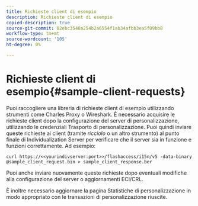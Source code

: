 ```yaml
---
title: Richieste client di esempio
description: Richieste client di esempio
copied-description: true
source-git-commit: 02ebc3548a254b2a6554f1ab34afbb3ea5f09bb8
workflow-type: tm+mt
source-wordcount: '105'
ht-degree: 0%

---
```


# Richieste client di esempio{#sample-client-requests}

Puoi raccogliere una libreria di richieste client di esempio utilizzando strumenti come Charles Proxy o Wireshark. È necessario acquisire le richieste client dopo la configurazione del server di personalizzazione, utilizzando le credenziali Trasporto di personalizzazione. Puoi quindi inviare queste richieste ai client (tramite *ricciolo* o un altro strumento) al punto finale di Individualization Server per verificare che il server sia in funzione e funzioni correttamente. Ad esempio:

```
curl https://<<yourindivserver:port>>/flashaccess/i15n/v5 -­data-binary  
@sample_client_request.bin > sample_client_response.ber
```

Puoi anche inviare nuovamente queste richieste dopo eventuali modifiche alla configurazione del server o aggiornamenti ECI/CRL.

È inoltre necessario aggiornare la pagina Statistiche di personalizzazione in modo appropriato con le transazioni di personalizzazione riuscite.
